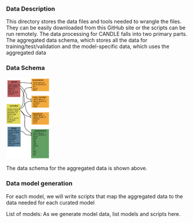 ### Data Description

This directory stores the data files and tools needed to wrangle the files. They can be easily downloaded from this GitHub site or the scripts can be run remotely. The data processing for CANDLE falls into two primary parts. The aggregated data schema, which stores all the data for training/test/validation and the model-specific data, which uses the aggregated data 

### Data Schema

<img src="origDataSchema.jpg" width=25% height=25%>

The data schema for the aggregated data is shown above.

### Data model generation

For each model, we will write scripts that map the aggregated data to the data needed for each curated model


List of models:
As we generate model data, list models and scripts here.
